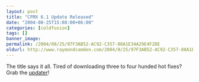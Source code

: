 ```yaml
---
layout: post
title: "CFMX 6.1 Update Released"
date: "2004-08-25T15:08:00+06:00"
categories: [coldfusion]
tags: []
banner_image: 
permalink: /2004/08/25/97F3AB52-AC92-C357-88A1E34A29E4F2DE
oldurl: http://www.raymondcamden.com/2004/8/25/97F3AB52-AC92-C357-88A1E34A29E4F2DE
---
```


The title says it all. Tired of downloading three to four hunded hot fixes? Grab the <a href="http://www.macromedia.com/support/coldfusion/ts/documents/cfmx61_updater.htm">updater</a>!